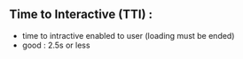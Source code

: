 ## Time to Interactive (TTI) : 
* time to intractive enabled to user (loading must be ended)
* good : 2.5s or less
